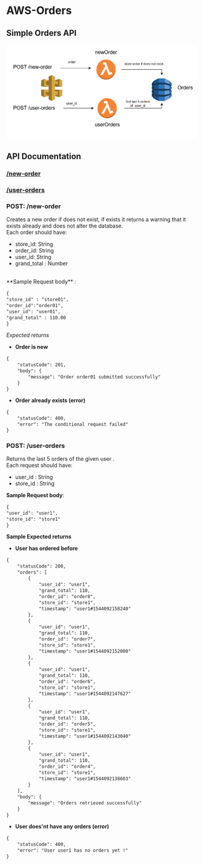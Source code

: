 # AWS-Orders
## Simple Orders API
<img src="./imgs/orders-api-img.png" />


## API Documentation

### [/new-order](https://github.com/Cyb3rN4u7/AWS-Orders#post--new-order)

### [/user-orders](https://github.com/Cyb3rN4u7/AWS-Orders#post--user-orders)

### POST:  /new-order
Creates a new order if does not exist, if exists it returns a warning that it exists already and does not alter the database.
<br>
Each order should have:
- store_id: String
- order_id: String
- user_id: String
- grand_total : Number
<br>
**Sample Request body** :

```
{
"store_id" : "store01",
"order_id":"order01",
"user_id": "user01",
"grand_total" : 110.00
}

```

 _Expected returns_
<br>
 - **Order is new**

```
{
    "statusCode": 201,
    "body": {
        "message": "Order order01 submitted successfully"
    }
}

```

- **Order already exists (error)**

```
{
    "statusCode": 400,
    "error": "The conditional request failed"
}

```


### POST:  /user-orders
Returns the last 5 orders of the given user .
<br>
Each request should have:

- user_id : String
- store_id : String


**Sample Request body**:

```
{
"user_id": "user1",
"store_id": "store1"
}

```


 **Sample Expected returns**
<br>
 - **User has ordered before**

```
{
    "statusCode": 200,
    "orders": [
        {
            "user_id": "user1",
            "grand_total": 110,
            "order_id": "order8",
            "store_id": "store1",
            "timestamp": "user1#1544092158240"
        },
        {
            "user_id": "user1",
            "grand_total": 110,
            "order_id": "order7",
            "store_id": "store1",
            "timestamp": "user1#1544092152000"
        },
        {
            "user_id": "user1",
            "grand_total": 110,
            "order_id": "order6",
            "store_id": "store1",
            "timestamp": "user1#1544092147627"
        },
        {
            "user_id": "user1",
            "grand_total": 110,
            "order_id": "order5",
            "store_id": "store1",
            "timestamp": "user1#1544092143040"
        },
        {
            "user_id": "user1",
            "grand_total": 110,
            "order_id": "order4",
            "store_id": "store1",
            "timestamp": "user1#1544092138603"
        }
    ],
    "body": {
        "message": "Orders retrieved successfully"
    }
}

```

- **User does'nt have any orders (error)**

```
{
    "statusCode": 400,
    "error": "User user1 has no orders yet !"
}

```

